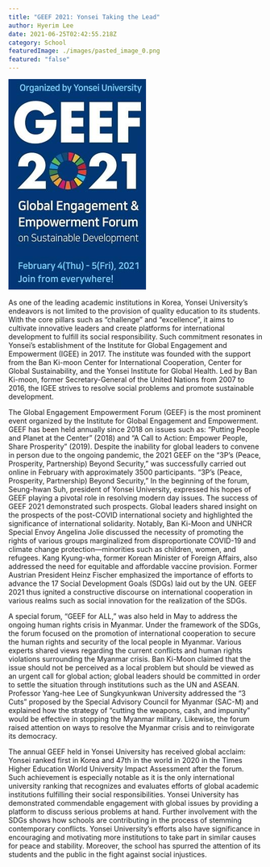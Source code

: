 ```yaml
---
title: "GEEF 2021: Yonsei Taking the Lead"
author: Hyerim Lee
date: 2021-06-25T02:42:55.218Z
category: School
featuredImage: ./images/pasted_image_0.png
featured: "false"
---
```

![](images/pasted_image_0.png)

<!--StartFragment-->

As one of the leading academic institutions in Korea, Yonsei University’s endeavors is not limited to the provision of quality education to its students. With the core pillars such as “challenge” and “excellence”, it aims to cultivate innovative leaders and create platforms for international development to fulfill its social responsibility. Such commitment resonates in Yonsei’s establishment of the Institute for Global Engagement and Empowerment (IGEE) in 2017. The institute was founded with the support from the Ban Ki-moon Center for International Cooperation, Center for Global Sustainability, and the Yonsei Institute for Global Health. Led by Ban Ki-moon, former Secretary-General of the United Nations from 2007 to 2016, the IGEE strives to resolve social problems and promote sustainable development.

The Global Engagement Empowerment Forum (GEEF) is the most prominent event organized by the Institute for Global Engagement and Empowerment. GEEF has been held annually since 2018 on issues such as: “Putting People and Planet at the Center” (2018) and “A Call to Action: Empower People, Share Prosperity” (2019). Despite the inability for global leaders to convene in person due to the ongoing pandemic, the 2021 GEEF on the “3P’s (Peace, Prosperity, Partnership) Beyond Security,” was successfully carried out online in February with approximately 3500 participants. “3P’s (Peace, Prosperity, Partnership) Beyond Security,” In the beginning of the forum, Seung-hwan Suh, president of Yonsei University, expressed his hopes of GEEF playing a pivotal role in resolving modern day issues. The success of GEEF 2021 demonstrated such prospects. Global leaders shared insight on the prospects of the post-COVID international society and highlighted the significance of international solidarity. Notably, Ban Ki-Moon and UNHCR Special Envoy Angelina Jolie discussed the necessity of promoting the rights of various groups marginalized from disproportionate COVID-19 and climate change protection—minorities such as children, women, and refugees. Kang Kyung-wha, former Korean Minister of Foreign Affairs, also addressed the need for equitable and affordable vaccine provision. Former Austrian President Heinz Fischer emphasized the importance of efforts to advance the 17 Social Development Goals (SDGs) laid out by the UN. GEEF 2021 thus ignited a constructive discourse on international cooperation in various realms such as social innovation for the realization of the SDGs.

A special forum, “GEEF for ALL,” was also held in May to address the ongoing human rights crisis in Myanmar. Under the framework of the SDGs, the forum focused on the promotion of international cooperation to secure the human rights and security of the local people in Myanmar. Various experts shared views regarding the current conflicts and human rights violations surrounding the Myanmar crisis. Ban Ki-Moon claimed that the issue should not be perceived as a local problem but should be viewed as an urgent call for global action; global leaders should be committed in order to settle the situation through institutions such as the UN and ASEAN. Professor Yang-hee Lee of Sungkyunkwan University addressed the “3 Cuts” proposed by the Special Advisory Council for Myanmar (SAC-M) and explained how the strategy of “cutting the weapons, cash, and impunity” would be effective in stopping the Myanmar military. Likewise, the forum raised attention on ways to resolve the Myanmar crisis and to reinvigorate its democracy.

The annual GEEF held in Yonsei University has received global acclaim: Yonsei ranked first in Korea and 47th in the world in 2020 in the Times Higher Education World University Impact Assessment after the forum. Such achievement is especially notable as it is the only international university ranking that recognizes and evaluates efforts of global academic institutions fulfilling their social responsibilities. Yonsei University has demonstrated commendable engagement with global issues by providing a platform to discuss serious problems at hand. Further involvement with the SDGs shows how schools are contributing in the process of stemming contemporary conflicts. Yonsei University’s efforts also have significance in encouraging and motivating more institutions to take part in similar causes for peace and stability. Moreover, the school has spurred the attention of its students and the public in the fight against social injustices.

<!--EndFragment-->